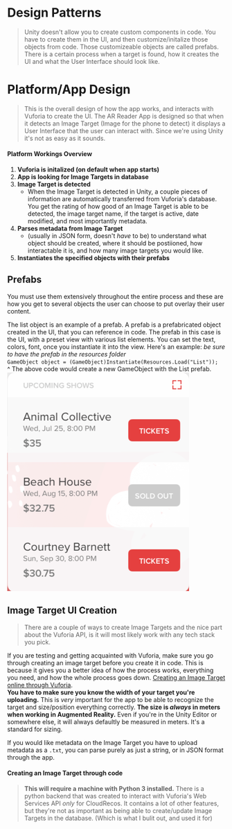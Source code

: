 # Design Patterns
>Unity doesn't allow you to create custom components in code. You have to create them in the UI, and then customize/initalize those objects from code. Those customizeable objects are called prefabs. There is a certain process when a target is found, how it creates the UI and what the User Interface should look like. 

# Platform/App Design
>This is the overall design of how the app works, and interacts with Vuforia to create the UI. 
The AR Reader App is designed so that when it detects an Image Target (Image for the phone to detect) it displays a User Interface that the user can interact with. Since we're using Unity it's not as easy as it sounds. 

#### Platform Workings Overview
1. **Vuforia is initalized (on default when app starts)**
2. **App is looking for Image Targets in database** 
3. **Image Target is detected** 
    - When the Image Target is detected in Unity, a couple pieces of information are automatically transferred from Vuforia's database. You get the rating of how good of an Image Target is able to be detected, the image target name, if the target is active, date modified, and most importantly metadata.
4. **Parses metadata from Image Target** 
    - (usually in JSON form, doesn't *have* to be) to understand what object should be created, where it should be postiioned, how interactable it is, and how many image targets you would like.
5. **Instantiates the specified objects with their prefabs**

## Prefabs
You must use them extensively throughout the entire process and these are how you get to several objects the user can choose to put overlay their user content.

The list object is an example of a prefab. A prefab is a prefabricated object created in the UI, that you can reference in code. The prefab in this case is the UI, with a preset view with various list elements. You can set the text, colors, font, once you instantiate it into the view.  Here's an example: *be sure to have the prefab in the resources folder*    
`GameObject object = (GameObject)Instantiate(Resources.Load("List"));`    
^ The above code would create a new GameObject with the List prefab.  
![List Prefab Example](images/list-prefab.png)

## Image Target UI Creation
> There are a couple of ways to create Image Targets and the nice part about the Vuforia API, is it will most likely work with any tech stack you pick. 

If you are testing and getting acquainted with Vuforia, make sure you go through creating an image target before you create it in code. This is because it gives you a better idea of how the process works, everything you need, and how the whole process goes down. [Creating an Image Target online through Vuforia](https://developer.vuforia.com/targetmanager/project/deviceTargetListing).  
**You have to make sure you know the width of your target you're uploading.** This is *very* important for the app to be able to recognize the target and size/position everything correctly.  **The size is *always* in meters when working in Augmented Reality.** Even if you're in the Unity Editor or somewhere else, it will always defaultly be measured in meters. It's a standard for sizing.

If you would like metadata on the Image Target you have to upload metadata as a `.txt`, you can parse purely as just a string, or in JSON format through the app.

#### Creating an Image Target through code
>**This will require a machine with Python 3 installed.**
There is a python backend that was created to interact with Vuforia's Web Services API *only* for CloudRecos. It contains a lot of other features, but they're not as important as being able to create/update Image Targets in the database. (Which is what I bulit out, and used it for)